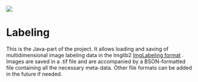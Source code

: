 [![](https://github.com/scifio/Labeling/actions/workflows/build-main.yml/badge.svg)](https://github.com/scifio/Labeling/actions/workflows/build-main.yml)

# Labeling

This is the Java-part of the project. It allows loading and saving of multidimensional image labeling data in the
Imglib2 [ImgLabeling format](https://github.com/imglib/imglib2-roi/blob/master/src/main/java/net/imglib2/roi/labeling/ImgLabeling.java)
. Images are saved in a .tif file and are accompanied by a BSON-formatted file containing all the necessary meta-data.
Other file formats can be added in the future if needed.
